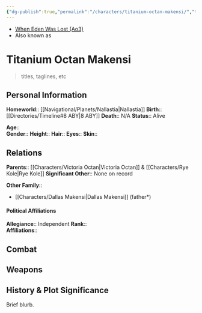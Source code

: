 ```yaml
---
{"dg-publish":true,"permalink":"/characters/titanium-octan-makensi/","tags":["greyjedi","resistance","forcesensitive","unfinished"],"noteIcon":"saber1"}
---
```


- [When Eden Was Lost (Ao3)](https://archiveofourown.org/works/19334440/chapters/45992584)
- Also known as 
# Titanium Octan Makensi
>titles, taglines, etc

## Personal Information

**Homeworld**::  [[Navigational/Planets/Nallastia\|Nallastia]]
**Birth**::  [[Directories/Timeline#8 ABY\|8 ABY]]
**Death**::  N/A
**Status**::  Alive

**Age**::  
**Gender**:: 
**Height**:: 
**Hair**::
**Eyes**:: 
**Skin**::

## Relations

**Parents**::  [[Characters/Victoria Octan\|Victoria Octan]] & [[Characters/Rye Kole\|Rye Kole]]
**Significant Other**::  None on record

**Other Family**::
- [[Characters/Dallas Makensi\|Dallas Makensi]] (father*)

#### Political Affiliations

**Allegiance**::  Independent
**Rank**::  
**Affiliations**::  

## Combat

## Weapons

## History & Plot Significance
Brief blurb.